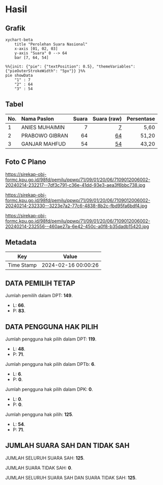 # Hasil

## Grafik

```mermaid
xychart-beta
    title "Perolehan Suara Nasional"
    x-axis [01, 02, 03]
    y-axis "Suara" 0 --> 64
    bar [7, 64, 54]
```

```mermaid
%%{init: {"pie": {"textPosition": 0.5}, "themeVariables": {"pieOuterStrokeWidth": "5px"}} }%%
pie showData
    "1" : 7
    "2" : 64
    "3" : 54
```

## Tabel

| No. | Nama Paslon    | Suara | Suara (raw) | Persentase |
|:--- |:-------------- | -----:| -----------:| ----------:|
| 1   | ANIES MUHAIMIN | 7     | [7][p-1]    | 5,60       |
| 2   | PRABOWO GIBRAN | 64    | [64][p-2]   | 51,20      |
| 3   | GANJAR MAHFUD  | 54    | [54][p-3]   | 43,20      |


[p-1]: https://github.com/gigit-pemilu/pemilu-2024/blob/main/pilpres/hitung-suara/sub/71-sulawesi-utara/sub/09-kep-siau-tagulandang-biaro/sub/01-siau-timur/sub/2006-buise/sub/002-tps/sub/paslon-1.txt
[p-2]: https://github.com/gigit-pemilu/pemilu-2024/blob/main/pilpres/hitung-suara/sub/71-sulawesi-utara/sub/09-kep-siau-tagulandang-biaro/sub/01-siau-timur/sub/2006-buise/sub/002-tps/sub/paslon-2.txt
[p-3]: https://github.com/gigit-pemilu/pemilu-2024/blob/main/pilpres/hitung-suara/sub/71-sulawesi-utara/sub/09-kep-siau-tagulandang-biaro/sub/01-siau-timur/sub/2006-buise/sub/002-tps/sub/paslon-3.txt

## Foto C Plano

https://sirekap-obj-formc.kpu.go.id/98fd/pemilu/ppwp/71/09/01/20/06/7109012006002-20240214-232217--7df3c791-c36e-41dd-93e3-aea3f6bbc738.jpg

https://sirekap-obj-formc.kpu.go.id/98fd/pemilu/ppwp/71/09/01/20/06/7109012006002-20240214-232330--3223e7a2-77c6-4838-8b2c-fbd95fa6bdf4.jpg

https://sirekap-obj-formc.kpu.go.id/98fd/pemilu/ppwp/71/09/01/20/06/7109012006002-20240214-232556--460ae27a-6e42-450c-a0f8-b35dadb15420.jpg


## Metadata

| Key        | Value               |
| ---------- | ------------------- |
| Time Stamp | 2024-02-16 00:00:26 |


## DATA PEMILIH TETAP

Jumlah pemilih dalam DPT: **149**.
 * L: **66**.
 * P: **83**.

## DATA PENGGUNA HAK PILIH

Jumlah pengguna hak pilih dalam DPT: **119**.
 * L: **48**.
 * P: **71**.

Jumlah pengguna hak pilih dalam DPTb: **6**.
 * L: **6**.
 * P: **0**.

Jumlah pengguna hak pilih dalam DPK: **0**.
 * L: **0**.
 * P: **0**.

Jumlah pengguna hak pilih: **125**.
 * L: **54**.
 * P: **71**.

## JUMLAH SUARA SAH DAN TIDAK SAH

JUMLAH SELURUH SUARA SAH: **125**.

JUMLAH SUARA TIDAK SAH: **0**.

JUMLAH SELURUH SUARA SAH DAN SUARA TIDAK SAH: **125**.


